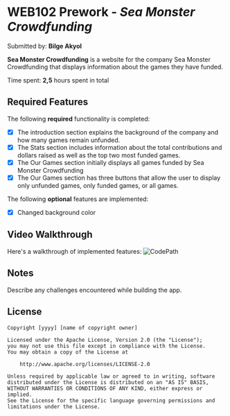 # WEB102 Prework - *Sea Monster Crowdfunding*

Submitted by: **Bilge Akyol**

**Sea Monster Crowdfunding** is a website for the company Sea Monster Crowdfunding that displays information about the games they have funded.

Time spent: **2,5** hours spent in total

## Required Features

The following **required** functionality is completed:

* [x] The introduction section explains the background of the company and how many games remain unfunded.
* [x] The Stats section includes information about the total contributions and dollars raised as well as the top two most funded games.
* [x] The Our Games section initially displays all games funded by Sea Monster Crowdfunding
* [x] The Our Games section has three buttons that allow the user to display only unfunded games, only funded games, or all games.

The following **optional** features are implemented:

* [x] Changed background color

## Video Walkthrough

Here's a walkthrough of implemented features:
![CodePath](https://github.com/user-attachments/assets/1c2415d7-2b16-486e-a9f4-f2a7a31d1d08)


## Notes

Describe any challenges encountered while building the app.

## License

    Copyright [yyyy] [name of copyright owner]

    Licensed under the Apache License, Version 2.0 (the "License");
    you may not use this file except in compliance with the License.
    You may obtain a copy of the License at

        http://www.apache.org/licenses/LICENSE-2.0

    Unless required by applicable law or agreed to in writing, software
    distributed under the License is distributed on an "AS IS" BASIS,
    WITHOUT WARRANTIES OR CONDITIONS OF ANY KIND, either express or implied.
    See the License for the specific language governing permissions and
    limitations under the License.
